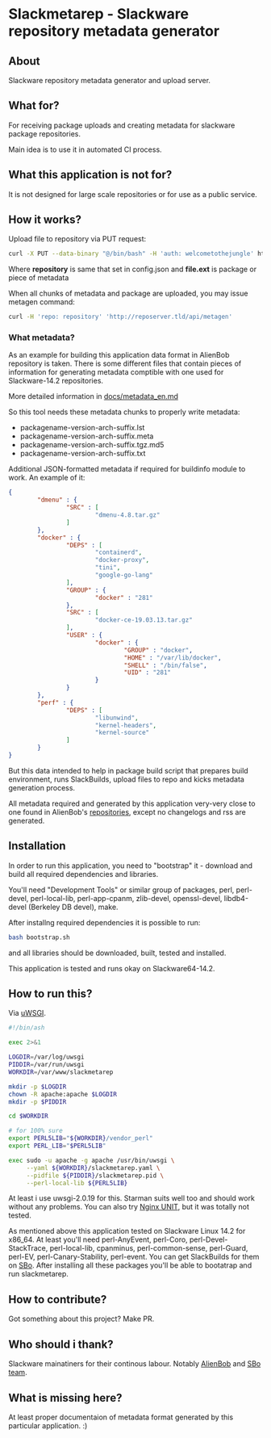 # Slackmetarep - Slackware repository metadata generator

## About

Slackware repository metadata generator and upload server.

## What for?

For receiving package uploads and creating metadata for slackware package repositories.

Main idea is to use it in automated CI process.

## What this application is not for?

It is not designed for large scale repositories or for use as a public service.

## How it works?

Upload file to repository via PUT request:

```bash
curl -X PUT --data-binary "@/bin/bash" -H 'auth: welcometothejungle' http://reposerver.tld/api/upload/repository/file.ext
```

Where **repository** is same that set in config.json and **file.ext** is package or piece of metadata

When all chunks of metadata and package are uploaded, you may issue metagen command:

```bash
curl -H 'repo: repository' 'http://reposerver.tld/api/metagen'
```

### What metadata?

As an example for building this application data format in AlienBob repository is taken. There is some different files
that contain pieces of information for generating metadata comptible with one used for Slackware-14.2 repositories.

More detailed information in [docs/metadata_en.md](docs/metadata_en.md)

So this tool needs these metadata chunks to properly write metadata:

* packagename-version-arch-suffix.lst
* packagename-version-arch-suffix.meta
* packagename-version-arch-suffix.tgz.md5
* packagename-version-arch-suffix.txt

Additional JSON-formatted metadata if required for buildinfo module to work. An example of it:

```json
{
        "dmenu" : {
                "SRC" : [
                        "dmenu-4.8.tar.gz"
                ]
        },
        "docker" : {
                "DEPS" : [
                        "containerd",
                        "docker-proxy",
                        "tini",
                        "google-go-lang"
                ],
                "GROUP" : {
                        "docker" : "281"
                },
                "SRC" : [
                        "docker-ce-19.03.13.tar.gz"
                ],
                "USER" : {
                        "docker" : {
                                "GROUP" : "docker",
                                "HOME" : "/var/lib/docker",
                                "SHELL" : "/bin/false",
                                "UID" : "281"
                        }
                }
        },
        "perf" : {
                "DEPS" : [
                        "libunwind",
                        "kernel-headers",
                        "kernel-source"
                ]
        }
}
```

But this data intended to help in package build script that prepares build environment, runs SlackBuilds, upload files
to repo and kicks metadata generation process.

All metadata required and generated by this application very-very close to one found in AlienBob's
[repositories](http://www.slackware.com/~alien/slackbuilds/), except no changelogs and rss are generated.

## Installation

In order to run this application, you need to "bootstrap" it - download and build all required dependencies and
libraries.

You'll need "Development Tools" or similar group of packages, perl, perl-devel, perl-local-lib, perl-app-cpanm,
zlib-devel, openssl-devel, libdb4-devel (Berkeley DB devel), make.

After installng required dependencies it is possible to run:

```bash
bash bootstrap.sh
```

and all libraries should be downloaded, built, tested and installed.

This application is tested and runs okay on Slackware64-14.2.

## How to run this?

Via [uWSGI](https://github.com/unbit/uwsgi).

```bash
#!/bin/ash

exec 2>&1

LOGDIR=/var/log/uwsgi
PIDDIR=/var/run/uwsgi
WORKDIR=/var/www/slackmetarep

mkdir -p $LOGDIR
chown -R apache:apache $LOGDIR
mkdir -p $PIDDIR

cd $WORKDIR

# for 100% sure
export PERL5LIB="${WORKDIR}/vendor_perl"
export PERL_LIB="$PERL5LIB"

exec sudo -u apache -g apache /usr/bin/uwsgi \
     --yaml ${WORKDIR}/slackmetarep.yaml \
     --pidfile ${PIDDIR}/slackmetarep.pid \
     --perl-local-lib ${PERL5LIB}

```

At least i use uwsgi-2.0.19 for this. Starman suits well too and should work without any problems. You can also try
[Nginx UNIT](https://unit.nginx.org/), but it was totally not tested.

As mentioned above this application tested on Slackware Linux 14.2 for x86_64. At least you'll need perl-AnyEvent,
perl-Coro, perl-Devel-StackTrace, perl-local-lib, cpanminus, perl-common-sense, perl-Guard, perl-EV,
perl-Canary-Stability, perl-event. You can get SlackBuilds for them on [SBo](https://slackbuilds.org/repository/14.2/).
After installing all these packages you'll be able to bootatrap and run slackmetarep.

## How to contribute?

Got something about this project? Make PR.

## Who should i thank?

Slackware mainatiners for their continous labour. Notably [AlienBob](https://docs.slackware.com/wiki:user:alienbob) and
[SBo team](https://slackbuilds.org/contributors/).

## What is missing here?

At least proper documentaion of metadata format generated by this particular application. :)
